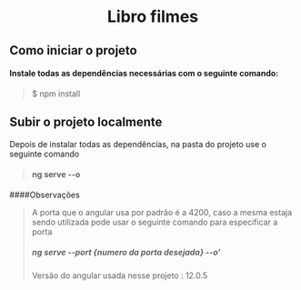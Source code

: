 <h1 align="center">
Libro filmes
</h1>

## Como iniciar o projeto

#### Instale todas as dependências necessárias com o seguinte comando:<br>

> $ npm install

## Subir o projeto localmente

Depois de instalar todas as dependências, na pasta do projeto use o seguinte comando

> #### ng serve --o

####Observações

> A porta que o angular usa por padrão é a 4200, caso a mesma estaja sendo utilizada pode usar o seguinte comando para especificar a porta
>
> ##### ng serve --port {numero da porta desejada} --o'
> 
> Versão do angular usada nesse projeto : 12.0.5
